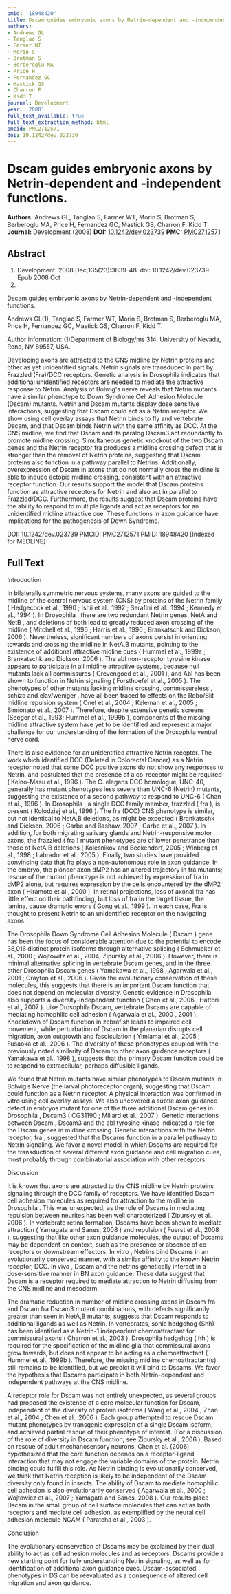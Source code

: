 ```yaml
---
pmid: '18948420'
title: Dscam guides embryonic axons by Netrin-dependent and -independent functions.
authors:
- Andrews GL
- Tanglao S
- Farmer WT
- Morin S
- Brotman S
- Berberoglu MA
- Price H
- Fernandez GC
- Mastick GS
- Charron F
- Kidd T
journal: Development
year: '2008'
full_text_available: true
full_text_extraction_method: html
pmcid: PMC2712571
doi: 10.1242/dev.023739
---
```


# Dscam guides embryonic axons by Netrin-dependent and -independent functions.
**Authors:** Andrews GL, Tanglao S, Farmer WT, Morin S, Brotman S, Berberoglu MA, Price H, Fernandez GC, Mastick GS, Charron F, Kidd T
**Journal:** Development (2008)
**DOI:** [10.1242/dev.023739](https://doi.org/10.1242/dev.023739)
**PMC:** [PMC2712571](https://www.ncbi.nlm.nih.gov/pmc/articles/PMC2712571/)

## Abstract

1. Development. 2008 Dec;135(23):3839-48. doi: 10.1242/dev.023739. Epub 2008 Oct 
23.

Dscam guides embryonic axons by Netrin-dependent and -independent functions.

Andrews GL(1), Tanglao S, Farmer WT, Morin S, Brotman S, Berberoglu MA, Price H, 
Fernandez GC, Mastick GS, Charron F, Kidd T.

Author information:
(1)Department of Biology/ms 314, University of Nevada, Reno, NV 89557, USA.

Developing axons are attracted to the CNS midline by Netrin proteins and other 
as yet unidentified signals. Netrin signals are transduced in part by Frazzled 
(Fra)/DCC receptors. Genetic analysis in Drosophila indicates that additional 
unidentified receptors are needed to mediate the attractive response to Netrin. 
Analysis of Bolwig's nerve reveals that Netrin mutants have a similar phenotype 
to Down Syndrome Cell Adhesion Molecule (Dscam) mutants. Netrin and Dscam 
mutants display dose sensitive interactions, suggesting that Dscam could act as 
a Netrin receptor. We show using cell overlay assays that Netrin binds to fly 
and vertebrate Dscam, and that Dscam binds Netrin with the same affinity as DCC. 
At the CNS midline, we find that Dscam and its paralog Dscam3 act redundantly to 
promote midline crossing. Simultaneous genetic knockout of the two Dscam genes 
and the Netrin receptor fra produces a midline crossing defect that is stronger 
than the removal of Netrin proteins, suggesting that Dscam proteins also 
function in a pathway parallel to Netrins. Additionally, overexpression of Dscam 
in axons that do not normally cross the midline is able to induce ectopic 
midline crossing, consistent with an attractive receptor function. Our results 
support the model that Dscam proteins function as attractive receptors for 
Netrin and also act in parallel to Frazzled/DCC. Furthermore, the results 
suggest that Dscam proteins have the ability to respond to multiple ligands and 
act as receptors for an unidentified midline attractive cue. These functions in 
axon guidance have implications for the pathogenesis of Down Syndrome.

DOI: 10.1242/dev.023739
PMCID: PMC2712571
PMID: 18948420 [Indexed for MEDLINE]

## Full Text

Introduction

In bilaterally symmetric nervous systems, many axons are guided to the midline of the central nervous system (CNS) by proteins of the Netrin family ( Hedgecock et al., 1990 ; Ishii et al., 1992 ; Serafini et al., 1994 ; Kennedy et al., 1994 ). In Drosophila , there are two redundant Netrin genes, NetA and NetB , and deletions of both lead to greatly reduced axon crossing of the midline ( Mitchell et al., 1996 ; Harris et al., 1996 ; Brankatschk and Dickson, 2006 ). Nevertheless, significant numbers of axons persist in orienting towards and crossing the midline in NetA,B mutants, pointing to the existence of additional attractive midline cues ( Hummel et al., 1999a ; Brankatschk and Dickson, 2006 ). The abl non-receptor tyrosine kinase appears to participate in all midline attractive systems, because null mutants lack all commissures ( Grevengoed et al., 2001 ), and Abl has been shown to function in Netrin signaling ( Forsthoefel et al., 2005 ). The phenotypes of other mutants lacking midline crossing, commissureless , schizo and elav/weniger , have all been traced to effects on the Robo/Slit midline repulsion system ( Onel et al., 2004 ; Keleman et al., 2005 ; Simionato et al., 2007 ). Therefore, despite extensive genetic screens (Seeger et al., 1993; Hummel et al., 1999b ), components of the missing midline attractive system have yet to be identified and represent a major challenge for our understanding of the formation of the Drosophila ventral nerve cord.

There is also evidence for an unidentified attractive Netrin receptor. The work which identified DCC (Deleted in Colorectal Cancer) as a Netrin receptor noted that some DCC positive axons do not show any responses to Netrin, and postulated that the presence of a co-receptor might be required ( Keino-Masu et al., 1996 ). The C. elegans DCC homologue, UNC-40, generally has mutant phenotypes less severe than UNC-6 (Netrin) mutants, suggesting the existence of a second pathway to respond to UNC-6 ( Chan et al., 1996 ). In Drosophila , a single DCC family member, frazzled ( fra ), is present ( Kolodziej et al., 1996 ). The fra (DCC) CNS phenotype is similar, but not identical to NetA,B deletions, as might be expected ( Brankatschk and Dickson, 2006 ; Garbe and Bashaw, 2007 ; Garbe et al., 2007 ). In addition, for both migrating salivary glands and Netrin-responsive motor axons, the frazzled ( fra ) mutant phenotypes are of lower penetrance than those of NetA,B deletions ( Kolesnikov and Beckendorf, 2005 ; Winberg et al., 1998 ; Labrador et al., 2005 ). Finally, two studies have provided convincing data that fra plays a non-autonomous role in axon guidance. In the embryo, the pioneer axon dMP2 has an altered trajectory in fra mutants; rescue of the mutant phenotype is not achieved by expression of fra in dMP2 alone, but requires expression by the cells encountered by the dMP2 axon ( Hiramoto et al., 2000 ). In retinal projections, loss of axonal fra has little effect on their pathfinding, but loss of fra in the target tissue, the lamina, cause dramatic errors ( Gong et al., 1999 ). In each case, Fra is thought to present Netrin to an unidentified receptor on the navigating axons.

The Drosophila Down Syndrome Cell Adhesion Molecule ( Dscam ) gene has been the focus of considerable attention due to the potential to encode 38,016 distinct protein isoforms through alternative splicing ( Schmucker et al., 2000 ; Wojtowitz et al., 2004; Zipursky et al., 2006 ). However, there is minimal alternative splicing in vertebrate Dscam genes, and in the three other Drosophila Dscam genes ( Yamakawa et al., 1998 ; Agarwala et al., 2001 ; Crayton et al., 2006 ). Given the evolutionary conservation of these molecules, this suggests that there is an important Dscam function that does not depend on molecular diversity. Genetic evidence in Drosophila also supports a diversity-independent function ( Chen et al., 2006 ; Hattori et al., 2007 ). Like Drosophila Dscam, vertebrate Dscams are capable of mediating homophilic cell adhesion ( Agarwala et al., 2000 , 2001 ). Knockdown of Dscam function in zebrafish leads to impaired cell movement, while perturbation of Dscam in the planarian disrupts cell migration, axon outgrowth and fasciculation ( Yimlamai et al., 2005 ; Fusaoka et al., 2006 ). The diversity of these phenotypes coupled with the previously noted similarity of Dscam to other axon guidance receptors ( Yamakawa et al., 1998 ), suggests that the primary Dscam function could be to respond to extracellular, perhaps diffusible ligands.

We found that Netrin mutants have similar phenotypes to Dscam mutants in Bolwig’s Nerve (the larval photoreceptor organ), suggesting that Dscam could function as a Netrin receptor. A physical interaction was confirmed in vitro using cell overlay assays. We also uncovered a subtle axon guidance defect in embryos mutant for one of the three additional Dscam genes in Drosophila , Dscam3 ( CG31190 ; Millard et al., 2007 ). Genetic interactions between Dscam , Dscam3 and the abl tyrosine kinase indicated a role for the Dscam genes in midline crossing. Genetic interactions with the Netrin receptor, fra , suggested that the Dscams function in a parallel pathway to Netrin signaling. We favor a novel model in which Dscams are required for the transduction of several different axon guidance and cell migration cues, most probably through combinatorial association with other receptors.

Discussion

It is known that axons are attracted to the CNS midline by Netrin proteins signaling through the DCC family of receptors. We have identified Dscam cell adhesion molecules as required for attraction to the midline in Drosophila . This was unexpected, as the role of Dscams in mediating repulsion between neurites has been well characterized ( Zipursky et al., 2006 ). In vertebrate retina formation, Dscams have been shown to mediate attraction ( Yamagata and Sanes, 2008 ) and repulsion ( Fuerst et al., 2008 ), suggesting that like other axon guidance molecules, the output of Dscams may be dependent on context, such as the presence or absence of co-receptors or downstream effectors. In vitro , Netrins bind Dscams in an evolutionarily conserved manner, with a similar affinity to the known Netrin receptor, DCC. In vivo , Dscam and the netrins genetically interact in a dose-sensitive manner in BN axon guidance. These data suggest that Dscam is a receptor required to mediate attraction to Netrin diffusing from the CNS midline and mesoderm.

The dramatic reduction in number of midline crossing axons in Dscam fra and Dscam fra Dscam3 mutant combinations, with defects significantly greater than seen in NetA,B mutants, suggests that Dscam responds to additional ligands as well as Netrin. In vertebrates, sonic hedgehog (Shh) has been identified as a Netrin-1 independent chemoattractant for commissural axons ( Charron et al., 2003 ). Drosophila hedgehog ( hh ) is required for the specification of the midline glia that commissural axons grow towards, but does not appear to be acting as a chemoattractant ( Hummel et al., 1999b ). Therefore, the missing midline chemoattractant(s) still remains to be identified, but we predict it will bind to Dscams. We favor the hypothesis that Dscams participate in both Netrin-dependent and independent pathways at the CNS midline.

A receptor role for Dscam was not entirely unexpected, as several groups had proposed the existence of a core molecular function for Dscam, independent of the diversity of protein isoforms ( Wang et al., 2004 ; Zhan et al., 2004 ; Chen et al., 2006 ). Each group attempted to rescue Dscam mutant phenotypes by transgenic expression of a single Dscam isoform, and achieved partial rescue of their phenotype of interest. (For a discussion of the role of diversity in Dscam function, see Zipursky et al., 2006 ). Based on rescue of adult mechanosensory neurons, Chen et al. (2006) hypothesized that the core function depends on a receptor-ligand interaction that may not engage the variable domains of the protein. Netrin binding could fulfill this role. As Netrin binding is evolutionarily conserved, we think that Netrin reception is likely to be independent of the Dscam diversity only found in insects. The ability of Dscam to mediate homophilic cell adhesion is also evolutionarily conserved ( Agarwala et al., 2000 ; Wojtowicz et al., 2007 ; Yamagata and Sanes, 2008 ). Our results place Dscam in the small group of cell surface molecules that can act as both receptors and mediate cell adhesion, as exemplified by the neural cell adhesion molecule NCAM ( Paratcha et al., 2003 ).

Conclusion

The evolutionary conservation of Dscams may be explained by their dual ability to act as cell adhesion molecules and as receptors. Dscams provide a new starting point for fully understanding Netrin signaling, as well as for identification of additional axon guidance cues. Dscam-associated phenotypes in DS can be reevaluated as a consequence of altered cell migration and axon guidance.

